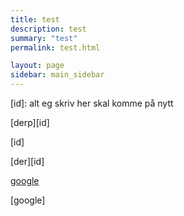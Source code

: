```yaml
---
title: test
description: test
summary: "test"
permalink: test.html

layout: page
sidebar: main_sidebar
---
```


[id]: alt eg skriv her skal komme på nytt 

[derp][id]

[id]


[der][id]

[google](www.google.com)

[google]
